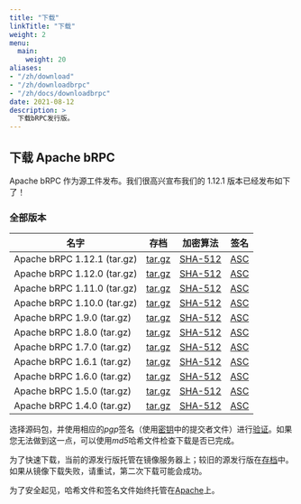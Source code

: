 ```yaml
---
title: "下载"
linkTitle: "下载"
weight: 2
menu:
  main:
    weight: 20
aliases:
- "/zh/download"
- "/zh/downloadbrpc"
- "/zh/docs/downloadbrpc"
date: 2021-08-12
description: >
  下载bRPC发行版。
---
```

<!--
{% comment %}
Licensed to the Apache Software Foundation (ASF) under one or more
contributor license agreements.  See the NOTICE file distributed with
this work for additional information regarding copyright ownership.
The ASF licenses this file to you under the Apache License, Version 2.0
(the "License"); you may not use this file except in compliance with
the License.  You may obtain a copy of the License at

http://www.apache.org/licenses/LICENSE-2.0

Unless required by applicable law or agreed to in writing, software
distributed under the License is distributed on an "AS IS" BASIS,
WITHOUT WARRANTIES OR CONDITIONS OF ANY KIND, either express or implied.
See the License for the specific language governing permissions and
limitations under the License.
{% endcomment %}
-->
## 下载 Apache bRPC

Apache bRPC 作为源工件发布。我们很高兴宣布我们的 1.12.1 版本已经发布如下了！


### 全部版本

<!--when pass vote, we can change it back to Release Artifacts
-->
<table class="table table-hover sortable">
    <thead>
        <tr>
            <th><b>名字</b></th>
            <th><b>存档</b></th>
            <th><b>加密算法</b></th>
            <th><b>签名</b></th>
        </tr>
    </thead>
    <tbody>
        <tr>
            <td>Apache bRPC 1.12.1 (tar.gz)</td>
            <td><a href="https://dlcdn.apache.org/brpc/1.12.1/apache-brpc-1.12.1-src.tar.gz">tar.gz</a></td>
            <td><a href="https://downloads.apache.org/brpc/1.12.1/apache-brpc-1.12.1-src.tar.gz.sha512">SHA-512</a></td>
            <td><a href="https://downloads.apache.org/brpc/1.12.1/apache-brpc-1.12.1-src.tar.gz.asc">ASC</a></td>
        </tr>
        <tr>
            <td>Apache bRPC 1.12.0 (tar.gz)</td>
            <td><a href="https://dlcdn.apache.org/brpc/1.12.0/apache-brpc-1.12.0-src.tar.gz">tar.gz</a></td>
            <td><a href="https://downloads.apache.org/brpc/1.12.0/apache-brpc-1.12.0-src.tar.gz.sha512">SHA-512</a></td>
            <td><a href="https://downloads.apache.org/brpc/1.12.0/apache-brpc-1.12.0-src.tar.gz.asc">ASC</a></td>
        </tr>
        <tr>
            <td>Apache bRPC 1.11.0 (tar.gz)</td>
            <td><a href="https://dlcdn.apache.org/brpc/1.11.0/apache-brpc-1.11.0-src.tar.gz">tar.gz</a></td>
            <td><a href="https://downloads.apache.org/brpc/1.11.0/apache-brpc-1.11.0-src.tar.gz.sha512">SHA-512</a></td>
            <td><a href="https://downloads.apache.org/brpc/1.11.0/apache-brpc-1.11.0-src.tar.gz.asc">ASC</a></td>
        </tr>
        <tr>
            <td>Apache bRPC 1.10.0 (tar.gz)</td>
            <td><a href="https://dlcdn.apache.org/brpc/1.10.0/apache-brpc-1.10.0-src.tar.gz">tar.gz</a></td>
            <td><a href="https://downloads.apache.org/brpc/1.10.0/apache-brpc-1.10.0-src.tar.gz.sha512">SHA-512</a></td>
            <td><a href="https://downloads.apache.org/brpc/1.10.0/apache-brpc-1.10.0-src.tar.gz.asc">ASC</a></td>
        </tr>
        <tr>
            <td>Apache bRPC 1.9.0 (tar.gz)</td>
            <td><a href="https://dlcdn.apache.org/brpc/1.9.0/apache-brpc-1.9.0-src.tar.gz">tar.gz</a></td>
            <td><a href="https://downloads.apache.org/brpc/1.9.0/apache-brpc-1.9.0-src.tar.gz.sha512">SHA-512</a></td>
            <td><a href="https://downloads.apache.org/brpc/1.9.0/apache-brpc-1.9.0-src.tar.gz.asc">ASC</a></td>
        </tr>
        <tr>
            <td>Apache bRPC 1.8.0 (tar.gz)</td>
            <td><a href="https://dlcdn.apache.org/brpc/1.8.0/apache-brpc-1.8.0-src.tar.gz">tar.gz</a></td>
            <td><a href="https://downloads.apache.org/brpc/1.8.0/apache-brpc-1.8.0-src.tar.gz.sha512">SHA-512</a></td>
            <td><a href="https://downloads.apache.org/brpc/1.8.0/apache-brpc-1.8.0-src.tar.gz.asc">ASC</a></td>
        </tr>
        <tr>
            <td>Apache bRPC 1.7.0 (tar.gz)</td>
            <td><a href="https://dlcdn.apache.org/brpc/1.7.0/apache-brpc-1.7.0-src.tar.gz">tar.gz</a></td>
            <td><a href="https://downloads.apache.org/brpc/1.7.0/apache-brpc-1.7.0-src.tar.gz.sha512">SHA-512</a></td>
            <td><a href="https://downloads.apache.org/brpc/1.7.0/apache-brpc-1.7.0-src.tar.gz.asc">ASC</a></td>
        </tr>
        <tr>
            <td>Apache bRPC 1.6.1 (tar.gz)</td>
            <td><a href="https://dlcdn.apache.org/brpc/1.6.1/apache-brpc-1.6.1-src.tar.gz">tar.gz</a></td>
            <td><a href="https://downloads.apache.org/brpc/1.6.1/apache-brpc-1.6.1-src.tar.gz.sha512">SHA-512</a></td>
            <td><a href="https://downloads.apache.org/brpc/1.6.1/apache-brpc-1.6.1-src.tar.gz.asc">ASC</a></td>
        </tr>
        <tr>
            <td>Apache bRPC 1.6.0 (tar.gz)</td>
            <td><a href="https://dlcdn.apache.org/brpc/1.6.0/apache-brpc-1.6.0-src.tar.gz">tar.gz</a></td>
            <td><a href="https://downloads.apache.org/brpc/1.6.0/apache-brpc-1.6.0-src.tar.gz.sha512">SHA-512</a></td>
            <td><a href="https://downloads.apache.org/brpc/1.6.0/apache-brpc-1.6.0-src.tar.gz.asc">ASC</a></td>
        </tr>
        <tr>
            <td>Apache bRPC 1.5.0 (tar.gz)</td>
            <td><a href="https://dlcdn.apache.org/brpc/1.5.0/apache-brpc-1.5.0-src.tar.gz">tar.gz</a></td>
            <td><a href="https://downloads.apache.org/brpc/1.5.0/apache-brpc-1.5.0-src.tar.gz.sha512">SHA-512</a></td>
            <td><a href="https://downloads.apache.org/brpc/1.5.0/apache-brpc-1.5.0-src.tar.gz.asc">ASC</a></td>
        </tr>
        <tr>
            <td>Apache bRPC 1.4.0 (tar.gz)</td>
            <td><a href="https://dlcdn.apache.org/brpc/1.4.0/apache-brpc-1.4.0-src.tar.gz">tar.gz</a></td>
            <td><a href="https://downloads.apache.org/brpc/1.4.0/apache-brpc-1.4.0-src.tar.gz.sha512">SHA-512</a></td>
            <td><a href="https://downloads.apache.org/brpc/1.4.0/apache-brpc-1.4.0-src.tar.gz.asc">ASC</a></td>
        </tr>
        <!--tr>
            <td>Release Notes</td>
            <td><a href="/releases/spark/{{ site.data.project.latest_release }}/release-notes">{{ site.data.project.latest_release }}</a></td>
            <td></td>
            <td></td>
            <td></td>
        </tr-->
    </tbody>
</table>

选择源码包，并使用相应的*pgp*签名（使用[密钥](https://downloads.apache.org/brpc/KEYS)中的提交者文件）进行[验证](https://www.apache.org/dyn/closer.cgi#verify)。如果您无法做到这一点，可以使用*md5*哈希文件检查下载是否已完成。

为了快速下载，当前的源发行版托管在镜像服务器上；较旧的源发行版在[存档](https://archive.apache.org/dist/brpc/)中。如果从镜像下载失败，请重试，第二次下载可能会成功。

为了安全起见，哈希文件和签名文件始终托管在[Apache](https://www.apache.org)上。
